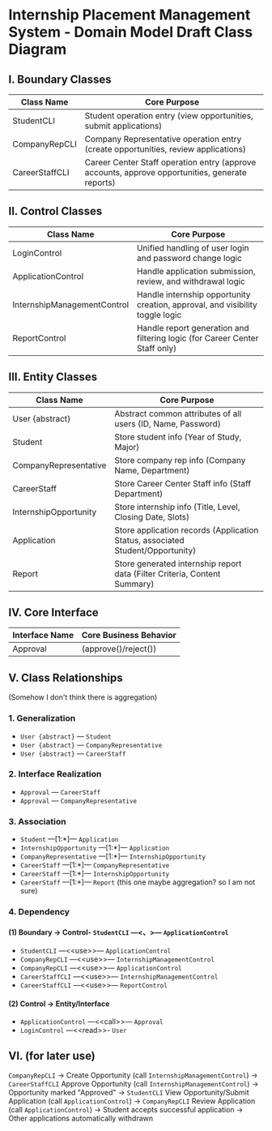 # Internship Placement Management System - Domain Model Draft Class Diagram

## I. Boundary Classes

| Class Name          |  Core Purpose                          |
|---------------------|---------------------------------------|
| StudentCLI          | Student operation entry (view opportunities, submit applications) |
| CompanyRepCLI       | Company Representative operation entry (create opportunities, review applications) |
| CareerStaffCLI      | Career Center Staff operation entry (approve accounts, approve opportunities, generate reports) |

## II. Control Classes

| Class Name                  | Core Purpose                          |
|-----------------------------|---------------------------------------|
| LoginControl                | Unified handling of user login and password change logic |
| ApplicationControl          | Handle application submission, review, and withdrawal logic |
| InternshipManagementControl | Handle internship opportunity creation, approval, and visibility toggle logic |
| ReportControl               | Handle report generation and filtering logic (for Career Center Staff only) |

## III. Entity Classes
| Class Name                  | Core Purpose                          |
|-----------------------------|---------------------------------------|
| User {abstract}             | Abstract common attributes of all users (ID, Name, Password) |
| Student                     | Store student info (Year of Study, Major) |
| CompanyRepresentative       | Store company rep info (Company Name, Department) |
| CareerStaff                 | Store Career Center Staff info (Staff Department) |
| InternshipOpportunity       | Store internship info (Title, Level, Closing Date, Slots) |
| Application                 | Store application records (Application Status, associated Student/Opportunity) |
| Report                      | Store generated internship report data (Filter Criteria, Content Summary) |

## IV. Core Interface
| Interface Name    | Core Business Behavior                |
|-------------------|---------------------------------------|
| Approval         | (approve()/reject()) |

## V. Class Relationships
(Somehow I don't think there is aggregation)  

### 1. Generalization
- `User {abstract}` — `Student`  
- `User {abstract}` — `CompanyRepresentative`  
- `User {abstract}` — `CareerStaff`  

### 2. Interface Realization
- `Approval` — `CareerStaff`  
- `Approval` — `CompanyRepresentative`

### 3. Association
- `Student` —[1:*]— `Application`  
- `InternshipOpportunity` —[1:*]— `Application`  
- `CompanyRepresentative` —[1:*]— `InternshipOpportunity`  
- `CareerStaff` —[1:*]— `CompanyRepresentative`  
- `CareerStaff` —[1:*]— `InternshipOpportunity`  
- `CareerStaff` —[1:*]— `Report` (this one maybe aggregation? so I am not sure)

### 4. Dependency
#### (1) Boundary → Control- `StudentCLI` —<、<use>>— `ApplicationControl`  
- `StudentCLI` —<\<use>>— `ApplicationControl`  
- `CompanyRepCLI` —<\<use>>— `InternshipManagementControl`  
- `CompanyRepCLI` —<\<use>>— `ApplicationControl`  
- `CareerStaffCLI` —<\<use>>— `InternshipManagementControl`  
- `CareerStaffCLI` —<\<use>>— `ReportControl`  

#### (2) Control → Entity/Interface
- `ApplicationControl` —<\<call>>— `Approval`  
- `LoginControl` —<\<read>>- `User`

## VI. (for later use)
`CompanyRepCLI` -> Create Opportunity (call `InternshipManagementControl`) -> `CareerStaffCLI` Approve Opportunity (call `InternshipManagementControl`) -> Opportunity marked "Approved" -> `StudentCLI` View Opportunity/Submit Application (call `ApplicationControl`) -> `CompanyRepCLI` Review Application (call `ApplicationControl`) -> Student accepts successful application -> Other applications automatically withdrawn
